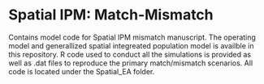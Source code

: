 # Spatial IPM: Match-Mismatch

Contains model code for Spatial IPM mismatch manuscript. The operating model and generallized spatial integreated population model is availble in this repository. R code used to conduct all the simulations is provided as well as .dat files to reproduce the primary match/mismatch scenarios. All code is located under the Spatial_EA folder.
